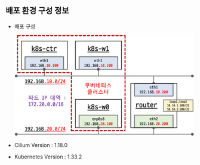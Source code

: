 ## 배포 환경 구성 정보

- 배포 구성

  ![alt text](../../../_image/cluster_v04.png)

- Cilium Version : 1.18.0
- Kubernetes Version : 1.33.2